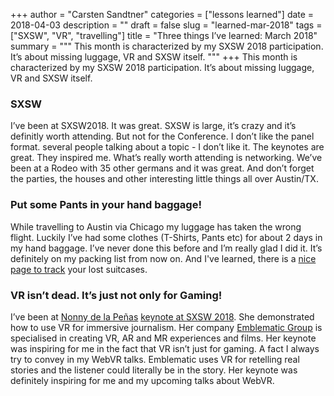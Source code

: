 +++
author = "Carsten Sandtner"
categories = ["lessons learned"]
date = 2018-04-03
description = ""
draft = false
slug = "learned-mar-2018"
tags = ["SXSW", "VR", "travelling"]
title = "Three things I’ve learned: March 2018"
summary = """
This month is characterized by my SXSW 2018 participation. It’s about missing luggage, VR and SXSW itself.
"""
+++
This month is characterized by my SXSW 2018 participation. It’s about missing luggage, VR and SXSW itself.

### SXSW
I’ve been at SXSW2018. It was great. SXSW is large, it’s crazy and it’s definitly worth attending. But not for the Conference. I don’t like the panel format. several people talking about a topic - I don’t like it. The keynotes are great. They inspired me. What’s really worth attending is networking. We’ve been at a Rodeo with 35 other germans and it was great. And don’t forget the parties, the houses and other interesting little things all over Austin/TX. 

### Put some Pants in your hand baggage!
While travelling to Austin via Chicago my luggage has taken the wrong flight. Luckily I’ve had some clothes (T-Shirts, Pants etc) for about 2 days in my hand baggage. I’ve never done this before and I’m really glad I did it. It’s definitely on my packing list from now on. And I've learned, there is a [nice page to track](https://www.wheresmysuitcase.com/) your lost suitcases.

### VR isn’t dead. It’s just not only for Gaming!
I’ve been at [Nonny de la Peñas](https://twitter.com/immersivejourno) [keynote at SXSW 2018](https://www.youtube.com/watch?v=coaiGNxPwNc). She demonstrated how to use VR for immersive journalism. Her company [Emblematic Group](http://emblematicgroup.com/) is specialised in creating VR, AR and MR experiences and films. Her keynote was inspiring for me in the fact that VR isn’t just for gaming. A fact I always try to convey in my WebVR talks. Emblematic uses VR for retelling real stories and the listener could literally be in the story. Her keynote was definitely inspiring for me and my upcoming talks about WebVR.
